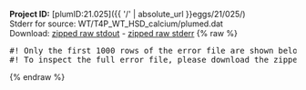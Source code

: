 **Project ID:** [plumID:21.025]({{ '/' | absolute_url }}eggs/21/025/)  
Stderr for source:  WT/T4P_WT_HSD_calcium/plumed.dat   
Download: [zipped raw stdout](plumed.dat.plumed.stdout.txt.zip) - [zipped raw stderr](plumed.dat.plumed.stderr.txt.zip) 
{% raw %}
<pre>
#! Only the first 1000 rows of the error file are shown below
#! To inspect the full error file, please download the zipped raw stderr file above
</pre>
{% endraw %}
